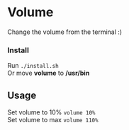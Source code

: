 # Volume
Change the volume from the terminal :)

### Install
Run `./install.sh`<br>
Or move **volume** to **/usr/bin**<br>

## Usage
Set volume to 10% `volume 10%`<br>
Set volume to max `volume 110%`
